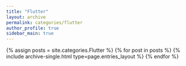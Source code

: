 ```yaml
---
title: "Flutter"
layout: archive
permalink: categories/flutter
author_profile: true
sidebar_main: true
---
```



{% assign posts = site.categories.Flutter %}
{% for post in posts %} {% include archive-single.html type=page.entries_layout %} {% endfor %}
